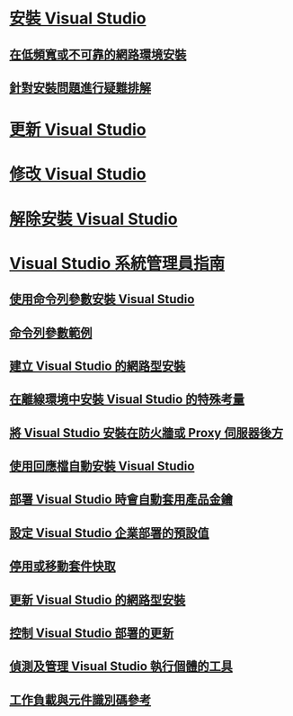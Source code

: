 # [安裝 Visual Studio](install-visual-studio.md)
## [在低頻寬或不可靠的網路環境安裝](install-vs-inconsistent-quality-network.md)
## [針對安裝問題進行疑難排解](troubleshooting-installation-issues.md)
# [更新 Visual Studio](update-visual-studio.md)
# [修改 Visual Studio](modify-visual-studio.md)
# [解除安裝 Visual Studio](uninstall-visual-studio.md)
# [Visual Studio 系統管理員指南](visual-studio-administrator-guide.md)
## [使用命令列參數安裝 Visual Studio](use-command-line-parameters-to-install-visual-studio.md)
## [命令列參數範例](command-line-parameter-examples.md)
## [建立 Visual Studio 的網路型安裝](create-a-network-installation-of-visual-studio.md)
## [在離線環境中安裝 Visual Studio 的特殊考量](install-visual-studio-in-offline-environment.md)
## [將 Visual Studio 安裝在防火牆或 Proxy 伺服器後方](install-visual-studio-behind-a-firewall-or-proxy-server.md)
## [使用回應檔自動安裝 Visual Studio](automated-installation-with-response-file.md)
## [部署 Visual Studio 時會自動套用產品金鑰](automatically-apply-product-keys-when-deploying-visual-studio.md)
## [設定 Visual Studio 企業部署的預設值](set-defaults-for-enterprise-deployments.md)
## [停用或移動套件快取](disable-or-move-the-package-cache.md)
## [更新 Visual Studio 的網路型安裝](update-a-network-installation-of-visual-studio.md)
## [控制 Visual Studio 部署的更新](controlling-updates-to-visual-studio-deployments.md)
## [偵測及管理 Visual Studio 執行個體的工具](tools-for-managing-visual-studio-instances.md)
## [工作負載與元件識別碼參考](workload-and-component-ids.md)
